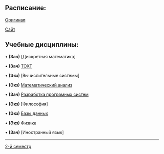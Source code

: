 ## Расписание:

[Оригинал](https://github.com/DMN902/SpbGTI/blob/main/File/2%20курс%204%20ф-т.jpg)

[Сайт](https://smart-timetable.app/share.html?code=YW11Y833)

## Учебные дисциплины:

• **(Зач)** [Дискретная математика]

• **(Зач)** [ТОХТ](https://github.com/DMN902/SpbGTI/blob/main/Subjects/3sem/OHT.md)

• **(Экз)** [Вычислительные системы]

• **(Экз)** [Математический анализ](https://github.com/DMN902/SpbGTI/blob/main/Предметы/Math.md)

• **(Зач)** [Разработка програмных систем](https://github.com/DMN902/SpbGTI/blob/main/Subjects/3sem/RPS.md)

• **(Экз)** [Философия]

• **(Экз)** [Базы данных](https://github.com/DMN902/SpbGTI/blob/main/Subjects/3sem/Databases.md)

• **(Экз)** [Физика](https://github.com/DMN902/SpbGTI/blob/main/Subjects/physics.md)

• **(Зач)** [Иностранный язык]

**************

[2-й семестр](https://github.com/DMN902/SpbGTI/blob/main/Subjects/archive.md)
